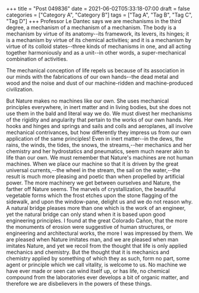 +++
title = "Post 049836"
date = 2021-06-02T05:33:18-07:00
draft = false
categories = ["Category A", "Category B"]
tags = ["Tag A", "Tag B", "Tag C", "Tag D"]
+++
Professor Le Dantec says we are mechanisms in the third degree, a mechanism of a mechanism of a mechanism. The body is a mechanism by virtue of its anatomy--its framework, its levers, its hinges; it is a mechanism by virtue of its chemical activities; and it is a mechanism by virtue of its colloid states--three kinds of mechanisms in one, and all acting together harmoniously and as a unit--in other words, a super-mechanical combination of activities.

The mechanical conception of life repels us because of its association in our minds with the fabrications of our own hands--the dead metal and wood and the noise and dust of our machine-ridden and machine-produced civilization.

But Nature makes no machines like our own. She uses mechanical principles everywhere, in inert matter and in living bodies, but she does not use them in the bald and literal way we do. We must divest her mechanisms of the rigidity and angularity that pertain to the works of our own hands. Her hooks and hinges and springs and sails and coils and aeroplanes, all involve mechanical contrivances, but how differently they impress us from our own application of the same principles! Even in inert matter--in the dews, the rains, the winds, the tides, the snows, the streams,--her mechanics and her chemistry and her hydrostatics and pneumatics, seem much nearer akin to life than our own. We must remember that Nature's machines are not human machines. When we place our machine so that it is driven by the great universal currents,--the wheel in the stream, the sail on the water,--the result is much more pleasing and poetic than when propelled by artificial power. The more machinery we get between ourselves and Nature, the farther off Nature seems. The marvels of crystallization, the beautiful vegetable forms which the frost etches upon the stone flagging of the sidewalk, and upon the window-pane, delight us and we do not reason why. A natural bridge pleases more than one which is the work of an engineer, yet the natural bridge can only stand when it is based upon good engineering principles. I found at the great Colorado Cañon, that the more the monuments of erosion were suggestive of human structures, or engineering and architectural works, the more I was impressed by them. We are pleased when Nature imitates man, and we are pleased when man imitates Nature, and yet we recoil from the thought that life is only applied mechanics and chemistry. But the thought that it is mechanics and chemistry applied by something of which they as such, form no part, some agent or principle which we call vitality, is welcome to us. No machine we have ever made or seen can wind itself up, or has life, no chemical compound from the laboratories ever develops a bit of organic matter, and therefore we are disbelievers in the powers of these things.
